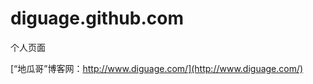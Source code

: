 diguage.github.com
==================

个人页面

[“地瓜哥”博客网：http://www.diguage.com/](http://www.diguage.com/)

